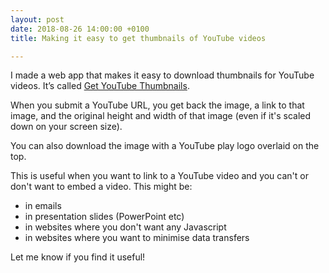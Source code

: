 ```yaml
---
layout: post
date: 2018-08-26 14:00:00 +0100
title: Making it easy to get thumbnails of YouTube videos

---
```

I made a web app that makes it easy to download thumbnails for YouTube videos. It’s called [Get YouTube Thumbnails](https://youtubethumbnails.pythonanywhere.com).

When you submit a YouTube URL, you get back the image, a link to that image, and the original height and width of that image (even if it's scaled down on your screen size). 

You can also download the image with a YouTube play logo overlaid on the top.

This is useful when you want to link to a YouTube video and you can't or don't want to embed a video. This might be:

* in emails
* in presentation slides (PowerPoint etc)
* in websites where you don't want any Javascript
* in websites where you want to minimise data transfers

Let me know if you find it useful!